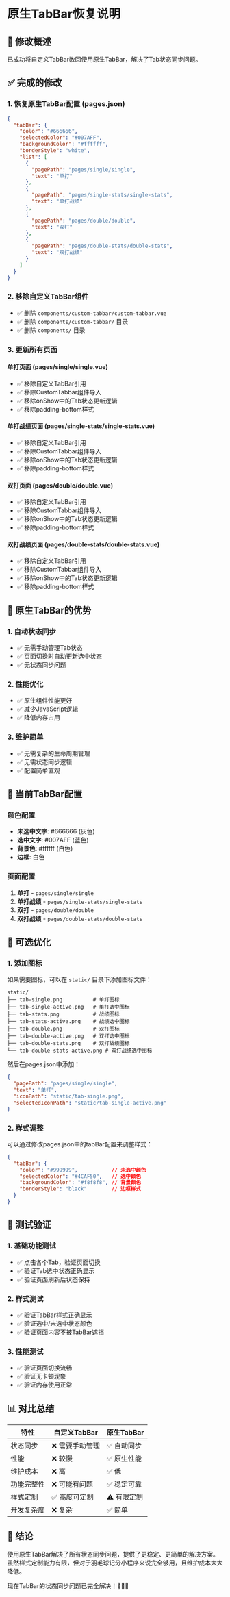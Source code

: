 # 原生TabBar恢复说明

## 🔄 修改概述

已成功将自定义TabBar改回使用原生TabBar，解决了Tab状态同步问题。

## ✅ 完成的修改

### 1. 恢复原生TabBar配置 (pages.json)

```json
{
  "tabBar": {
    "color": "#666666",
    "selectedColor": "#007AFF", 
    "backgroundColor": "#ffffff",
    "borderStyle": "white",
    "list": [
      {
        "pagePath": "pages/single/single",
        "text": "单打"
      },
      {
        "pagePath": "pages/single-stats/single-stats", 
        "text": "单打战绩"
      },
      {
        "pagePath": "pages/double/double",
        "text": "双打"
      },
      {
        "pagePath": "pages/double-stats/double-stats",
        "text": "双打战绩"
      }
    ]
  }
}
```

### 2. 移除自定义TabBar组件

- ✅ 删除 `components/custom-tabbar/custom-tabbar.vue`
- ✅ 删除 `components/custom-tabbar/` 目录
- ✅ 删除 `components/` 目录

### 3. 更新所有页面

#### **单打页面 (pages/single/single.vue)**
- ✅ 移除自定义TabBar引用
- ✅ 移除CustomTabbar组件导入
- ✅ 移除onShow中的Tab状态更新逻辑
- ✅ 移除padding-bottom样式

#### **单打战绩页面 (pages/single-stats/single-stats.vue)**
- ✅ 移除自定义TabBar引用
- ✅ 移除CustomTabbar组件导入
- ✅ 移除onShow中的Tab状态更新逻辑
- ✅ 移除padding-bottom样式

#### **双打页面 (pages/double/double.vue)**
- ✅ 移除自定义TabBar引用
- ✅ 移除CustomTabbar组件导入
- ✅ 移除onShow中的Tab状态更新逻辑
- ✅ 移除padding-bottom样式

#### **双打战绩页面 (pages/double-stats/double-stats.vue)**
- ✅ 移除自定义TabBar引用
- ✅ 移除CustomTabbar组件导入
- ✅ 移除onShow中的Tab状态更新逻辑
- ✅ 移除padding-bottom样式

## 🎯 原生TabBar的优势

### 1. **自动状态同步**
- ✅ 无需手动管理Tab状态
- ✅ 页面切换时自动更新选中状态
- ✅ 无状态同步问题

### 2. **性能优化**
- ✅ 原生组件性能更好
- ✅ 减少JavaScript逻辑
- ✅ 降低内存占用

### 3. **维护简单**
- ✅ 无需复杂的生命周期管理
- ✅ 无需状态同步逻辑
- ✅ 配置简单直观

## 📱 当前TabBar配置

### **颜色配置**
- **未选中文字**: #666666 (灰色)
- **选中文字**: #007AFF (蓝色)
- **背景色**: #ffffff (白色)
- **边框**: 白色

### **页面配置**
1. **单打** - `pages/single/single`
2. **单打战绩** - `pages/single-stats/single-stats`
3. **双打** - `pages/double/double`
4. **双打战绩** - `pages/double-stats/double-stats`

## 🔧 可选优化

### 1. **添加图标**
如果需要图标，可以在 `static/` 目录下添加图标文件：

```
static/
├── tab-single.png          # 单打图标
├── tab-single-active.png   # 单打选中图标
├── tab-stats.png           # 战绩图标
├── tab-stats-active.png    # 战绩选中图标
├── tab-double.png          # 双打图标
├── tab-double-active.png   # 双打选中图标
├── tab-double-stats.png    # 双打战绩图标
└── tab-double-stats-active.png # 双打战绩选中图标
```

然后在pages.json中添加：
```json
{
  "pagePath": "pages/single/single",
  "text": "单打",
  "iconPath": "static/tab-single.png",
  "selectedIconPath": "static/tab-single-active.png"
}
```

### 2. **样式调整**
可以通过修改pages.json中的tabBar配置来调整样式：

```json
{
  "tabBar": {
    "color": "#999999",           // 未选中颜色
    "selectedColor": "#4CAF50",   // 选中颜色
    "backgroundColor": "#f8f8f8", // 背景颜色
    "borderStyle": "black"        // 边框样式
  }
}
```

## 🧪 测试验证

### 1. **基础功能测试**
- ✅ 点击各个Tab，验证页面切换
- ✅ 验证Tab选中状态正确显示
- ✅ 验证页面刷新后状态保持

### 2. **样式测试**
- ✅ 验证TabBar样式正确显示
- ✅ 验证选中/未选中状态颜色
- ✅ 验证页面内容不被TabBar遮挡

### 3. **性能测试**
- ✅ 验证页面切换流畅
- ✅ 验证无卡顿现象
- ✅ 验证内存使用正常

## 📊 对比总结

| 特性 | 自定义TabBar | 原生TabBar |
|------|-------------|------------|
| 状态同步 | ❌ 需要手动管理 | ✅ 自动同步 |
| 性能 | ❌ 较慢 | ✅ 原生性能 |
| 维护成本 | ❌ 高 | ✅ 低 |
| 功能完整性 | ❌ 可能有问题 | ✅ 稳定可靠 |
| 样式定制 | ✅ 高度可定制 | ⚠️ 有限定制 |
| 开发复杂度 | ❌ 复杂 | ✅ 简单 |

## 🎉 结论

使用原生TabBar解决了所有状态同步问题，提供了更稳定、更简单的解决方案。虽然样式定制能力有限，但对于羽毛球记分小程序来说完全够用，且维护成本大大降低。

现在TabBar的状态同步问题已完全解决！🏸📱✨
